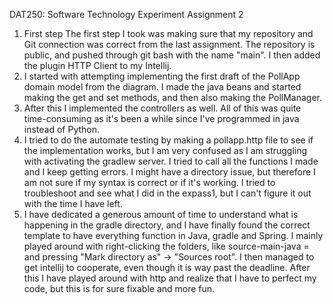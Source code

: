 DAT250: Software Technology Experiment Assignment 2

1. First step
   The first step I took was making sure that my repository and Git connection was correct from the last assignment.
   The repository is public, and pushed through git bash with the name "main".
   I then added the plugin HTTP Client to my Intellij.
2. I started with attempting implementing the first draft of the PollApp domain model from the diagram.
   I made the java beans and started making the get and set methods, and then also making the PollManager.
3. After this I implemented the controllers as well. All of this was quite time-consuming as it's been a while since
   I've programmed in java instead of Python.
4. I tried to do the automate testing by making a pollapp.http file to see if the implementation works,
   but I am very confused as I am struggling with activating the gradlew server.
   I tried to call all the functions I made and I keep getting errors. I might have a directory issue, but therefore I
   am not sure if my syntax is correct or if it's working. I tried to troubleshoot and see what I
   did in the expass1, but I can't figure it out with the time I have left.
5. I have dedicated a generous amount of time to understand what is happening in the gradle directory, and I have finally found
   the correct template to have everything function in Java, gradle and Spring. I mainly played around with right-clicking
   the folders, like source-main-java = and pressing "Mark directory as" -> "Sources root". I then managed to get intellij
   to cooperate, even though it is way past the deadline. After this I have played around with http and realize that I have to
   perfect my code, but this is for sure fixable and more fun. 

